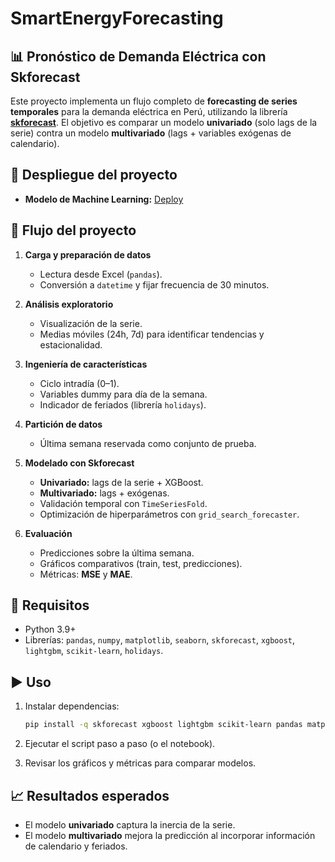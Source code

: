 # SmartEnergyForecasting
## 📊 Pronóstico de Demanda Eléctrica con Skforecast

Este proyecto implementa un flujo completo de **forecasting de series temporales** para la demanda eléctrica en Perú, utilizando la librería [**skforecast**](https://skforecast.org/). El objetivo es comparar un modelo **univariado** (solo lags de la serie) contra un modelo **multivariado** (lags + variables exógenas de calendario).

## 🤖 Despliegue del proyecto 

- **Modelo de Machine Learning:** [Deploy](https://redsmartenergyforecasting-bzadnqof3sjqbbya7dqiuc.streamlit.app//)

## 🚀 Flujo del proyecto

1. **Carga y preparación de datos**

   * Lectura desde Excel (`pandas`).
   * Conversión a `datetime` y fijar frecuencia de 30 minutos.

2. **Análisis exploratorio**

   * Visualización de la serie.
   * Medias móviles (24h, 7d) para identificar tendencias y estacionalidad.

3. **Ingeniería de características**

   * Ciclo intradía (0–1).
   * Variables dummy para día de la semana.
   * Indicador de feriados (librería `holidays`).

4. **Partición de datos**

   * Última semana reservada como conjunto de prueba.

5. **Modelado con Skforecast**

   * **Univariado:** lags de la serie + XGBoost.
   * **Multivariado:** lags + exógenas.
   * Validación temporal con `TimeSeriesFold`.
   * Optimización de hiperparámetros con `grid_search_forecaster`.

6. **Evaluación**

   * Predicciones sobre la última semana.
   * Gráficos comparativos (train, test, predicciones).
   * Métricas: **MSE** y **MAE**.

## 📌 Requisitos

* Python 3.9+
* Librerías: `pandas`, `numpy`, `matplotlib`, `seaborn`, `skforecast`, `xgboost`, `lightgbm`, `scikit-learn`, `holidays`.

## ▶️ Uso

1. Instalar dependencias:

   ```bash
   pip install -q skforecast xgboost lightgbm scikit-learn pandas matplotlib seaborn holidays
   ```
2. Ejecutar el script paso a paso (o el notebook).
3. Revisar los gráficos y métricas para comparar modelos.

## 📈 Resultados esperados

* El modelo **univariado** captura la inercia de la serie.
* El modelo **multivariado** mejora la predicción al incorporar información de calendario y feriados.
